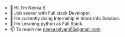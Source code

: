 - 👋 Hi, I’m Neeka S
- 👀 Job seeker with Full stack Developer.
- 🌱 I’m currently doing Internship in Inbox Info Solution.
- 💞️ I’m Leraning python as Full Stack.
- 📫 To reach me neekaselvam55@gmail.com 

<!---
Neeka-S/Neeka-S is a ✨ special ✨ repository because its `README.md` (this file) appears on your GitHub profile.
You can click the Preview link to take a look at your changes.
--->
